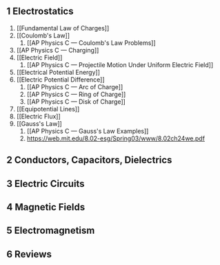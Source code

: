 ## 1 Electrostatics

1. [[Fundamental Law of Charges]]
2. [[Coulomb's Law]]
	1. [[AP Physics C — Coulomb's Law Problems]]
3. [[AP Physics C — Charging]]
4. [[Electric Field]]
	1. [[AP Physics C — Projectile Motion Under Uniform Electric Field]]
5. [[Electrical Potential Energy]]
6. [[Electric Potential Difference]]
	1. [[AP Physics C — Arc of Charge]]
	2. [[AP Physics C — Ring of Charge]]
	3. [[AP Physics C — Disk of Charge]]
7. [[Equipotential Lines]]
8. [[Electric Flux]]
9. [[Gauss's Law]]
	1. [[AP Physics C — Gauss's Law Examples]]
	2. https://web.mit.edu/8.02-esg/Spring03/www/8.02ch24we.pdf
## 2 Conductors, Capacitors, Dielectrics


## 3 Electric Circuits

## 4 Magnetic Fields

## 5 Electromagnetism

## 6 Reviews